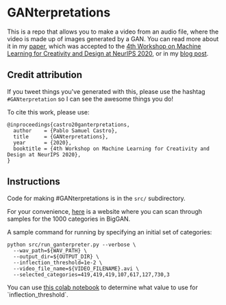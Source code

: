 # GANterpretations
This is a repo that allows you to make a video from an audio file, where the video is made up of images generated by a GAN.
You can read more about it in my [paper](https://arxiv.org/abs/2011.05158), which was accepted to the [4th Workshop on Machine Learning for Creativity and Design at NeurIPS 2020](https://neurips2020creativity.github.io/), or in my [blog post](https://psc-g.github.io/posts/research/creativity/ganterpretations/).

## Credit attribution

If you tweet things you've generated with this, please use the hashtag `#GANterpretation` so I can see the awesome things you do!

To cite this work, please use:

```
@inproceedings{castro20ganterpretations,
  author    = {Pablo Samuel Castro},
  title     = {GANterpretations},
  year      = {2020},
  booktitle = {4th Workshop on Machine Learning for Creativity and Design at NeurIPS 2020},
}
```

## Instructions

Code for making #GANterpretations is in the `src/` subdirectory.

For your convenience, [here](https://psc-g.github.io/ganterpretation/all_samples.html) is a website where you can scan through samples for the 1000 categories in BigGAN.

A sample command for running by specifying an initial set of categories:

```
python src/run_ganterpreter.py --verbose \
  --wav_path=${WAV_PATH} \
  --output_dir=${OUTPUT_DIR} \
  --inflection_threshold=1e-2 \
  --video_file_name=${VIDEO_FILENAME}.avi \
  --selected_categories=419,419,419,107,617,127,730,3
```

You can use [this colab notebook](https://colab.research.google.com/github/psc-g/ganterpretation/blob/master/GANterpretations_(playground_for_inflection_threshold).ipynb) to determine what value to use for `inflection_threshold`.

